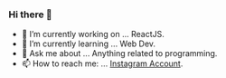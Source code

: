 ### Hi there 👋



- 🔭 I’m currently working on ... ReactJS.
- 🌱 I’m currently learning ... Web Dev.
- 💬 Ask me about ... Anything related to programming.
- 📫 How to reach me: ... [Instagram Account](https://www.instagram.com/codewithaltin).

